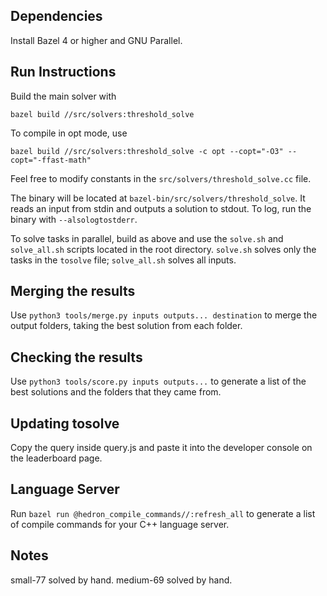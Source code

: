 ## Dependencies

Install Bazel 4 or higher and GNU Parallel.

## Run Instructions

Build the main solver with

```
bazel build //src/solvers:threshold_solve
```

To compile in opt mode, use

```
bazel build //src/solvers:threshold_solve -c opt --copt="-O3" --copt="-ffast-math"
```

Feel free to modify constants in the `src/solvers/threshold_solve.cc` file.

The binary will be located at `bazel-bin/src/solvers/threshold_solve`. It reads
an input from stdin and outputs a solution to stdout. To log, run the binary
with `--alsologtostderr`.

To solve tasks in parallel, build as above and use the `solve.sh` and
`solve_all.sh` scripts located in the root directory. `solve.sh` solves only
the tasks in the `tosolve` file; `solve_all.sh` solves all inputs.


## Merging the results

Use `python3 tools/merge.py inputs outputs... destination` to merge the output
folders, taking the best solution from each folder.

## Checking the results

Use `python3 tools/score.py inputs outputs...` to generate a list of the best
solutions and the folders that they came from.

## Updating tosolve

Copy the query inside query.js and paste it into the developer console on the
leaderboard page.

## Language Server

Run `bazel run @hedron_compile_commands//:refresh_all` to generate a list of
compile commands for your C++ language server.

## Notes

small-77 solved by hand.
medium-69 solved by hand.

